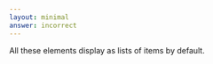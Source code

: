 ```yaml
---
layout: minimal
answer: incorrect 
---
```


All these elements display as lists of items by default.
